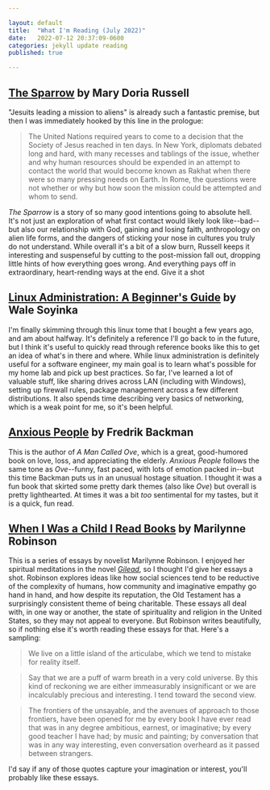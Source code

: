 ```yaml
--- 

layout: default 
title:  "What I'm Reading (July 2022)" 
date:   2022-07-12 20:37:09-0600
categories: jekyll update reading
published: true

---
```


## [The Sparrow](https://www.amazon.com/Sparrow-Novel-Mary-Doria-Russell/dp/0449912558) by Mary Doria Russell

"Jesuits leading a mission to aliens" is already such a fantastic premise, but then I was immediately hooked by this line in the prologue:

> The United Nations required years to come to a decision that the Society of Jesus reached in ten days.
  In New York, diplomats debated long and hard, with many recesses and tablings of the issue, whether and why human resources should be expended in an attempt to contact the world that would become known as Rakhat when there were so many pressing needs on Earth.
  In Rome, the questions were not whether or why but how soon the mission could be attempted and whom to send.
  
*The Sparrow* is a story of so many good intentions going to absolute hell.
It's not just an exploration of what first contact would likely look like--bad--but also our relationship with God, gaining and losing faith, anthropology on alien life forms, and the dangers of sticking your nose in cultures you truly do not understand.
While overall it's a bit of a slow burn, Russell keeps it interesting and suspenseful by cutting to the post-mission fall out, dropping little hints of how everything goes wrong.
And everything pays off in extraordinary, heart-rending ways at the end.
Give it a shot

## [Linux Administration: A Beginner's Guide](https://www.amazon.com/Linux-Administration-Beginners-Guide-Seventh/dp/0071845364A) by Wale Soyinka

I'm finally skimming through this linux tome that I bought a few years ago, and am about halfway.
It's definitely a reference I'll go back to in the future, but I think it's useful to quickly read through reference books like this to get an idea of what's in there and where.
While linux administration is definitely useful for a software engineer, my main goal is to learn what's possible for my home lab and pick up best practices.
So far, I've learned a lot of valuable stuff, like sharing drives across LAN (including with Windows), setting up firewall rules, package management across a few different distributions.
It also spends time describing very basics of networking, which is a weak point for me, so it's been helpful.

## [Anxious People](https://www.amazon.com/Anxious-People-Novel-Fredrik-Backman/dp/1501160842) by Fredrik Backman

This is the author of _A Man Called Ove_, which is a great, good-humored book on love, loss, and appreciating the elderly.
_Anxious People_ follows the same tone as _Ove_--funny, fast paced, with lots of emotion packed in--but this time Backman puts us in an unusual hostage situation.
I thought it was a fun book that skirted some pretty dark themes (also like _Ove_) but overall is pretty lighthearted.
At times it was a bit _too_ sentimental for my tastes, but it is a quick, fun read.

## [When I Was a Child I Read Books](https://www.amazon.com/When-Was-Child-Read-Books-ebook/dp/B0071VUVSC) by Marilynne Robinson

This is a series of essays by novelist Marilynne Robinson.
I enjoyed her spiritual meditations in the novel [_Gilead_](https://www.amazon.com/Gilead-Novel-Marilynne-Robinson-ebook/dp/B000O76NMS), so I thought I'd give her essays a shot.
Robinson explores ideas like how social sciences tend to be reductive of the complexity of humans, how community and imaginative empathy go hand in hand, and how despite its reputation, the Old Testament has a surprisingly consistent theme of being charitable.
These essays all deal with, in one way or another, the state of spirituality and religion in the United States, so they may not appeal to everyone.
But Robinson writes beautifully, so if nothing else it's worth reading these essays for that.
Here's a sampling:

> We live on a little island of the articulabe, which we tend to mistake for reality itself.

> Say that we are a puff of warm breath in a very cold universe. By this kind of reckoning we are either immeasurably insignificant or we are incalculably precious and interesting. I tend toward the second view.

> The frontiers of the unsayable, and the avenues of approach to those frontiers, have been opened for me by every book I have ever read that was in any degree ambitious, earnest, or imaginative; by every good teacher I have had; by music and painting; by conversation that was in any way interesting, even conversation overheard as it passed between strangers.

I'd say if any of those quotes capture your imagination or interest, you'll probably like these essays.
